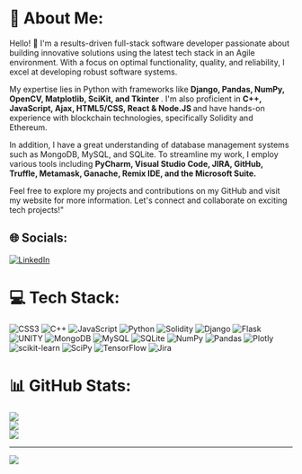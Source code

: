 # 💫 About Me:
Hello! 👋 I'm a results-driven full-stack software developer passionate about building innovative solutions using the latest tech stack in an Agile environment. With a focus on optimal functionality, quality, and reliability, I excel at developing robust software systems.

My expertise lies in Python with frameworks like <b> Django, Pandas, NumPy, OpenCV, Matplotlib, SciKit, and Tkinter </b>. I'm also proficient in <b> C++, JavaScript, Ajax, HTML5/CSS, React & Node.JS  </b> and have hands-on experience with blockchain technologies, specifically Solidity and Ethereum.

In addition, I have a great understanding of database management systems such as MongoDB, MySQL, and SQLite. To streamline my work, I employ various tools including  <b> PyCharm, Visual Studio Code, JIRA, GitHub, Truffle, Metamask, Ganache, Remix IDE, and the Microsoft Suite.</b>

Feel free to explore my projects and contributions on my GitHub and visit my website for more information. Let's connect and collaborate on exciting tech projects!"


## 🌐 Socials:
[![LinkedIn](https://img.shields.io/badge/LinkedIn-%230077B5.svg?logo=linkedin&logoColor=white)](https://linkedin.com/in/https://www.linkedin.com/in/iamkunaalgupta/) 


# 💻 Tech Stack:
![CSS3](https://img.shields.io/badge/css3-%231572B6.svg?style=for-the-badge&logo=css3&logoColor=white) ![C++](https://img.shields.io/badge/c++-%2300599C.svg?style=for-the-badge&logo=c%2B%2B&logoColor=white) ![JavaScript](https://img.shields.io/badge/javascript-%23323330.svg?style=for-the-badge&logo=javascript&logoColor=%23F7DF1E) ![Python](https://img.shields.io/badge/python-3670A0?style=for-the-badge&logo=python&logoColor=ffdd54) ![Solidity](https://img.shields.io/badge/Solidity-%23363636.svg?style=for-the-badge&logo=solidity&logoColor=white) ![Django](https://img.shields.io/badge/django-%23092E20.svg?style=for-the-badge&logo=django&logoColor=white) ![Flask](https://img.shields.io/badge/flask-%23000.svg?style=for-the-badge&logo=flask&logoColor=white) ![UNITY](https://img.shields.io/badge/Unity-%2320232a.svg?style=for-the-badge&logo=unity&logoColor=white) ![MongoDB](https://img.shields.io/badge/MongoDB-%234ea94b.svg?style=for-the-badge&logo=mongodb&logoColor=white) ![MySQL](https://img.shields.io/badge/mysql-%2300f.svg?style=for-the-badge&logo=mysql&logoColor=white) ![SQLite](https://img.shields.io/badge/sqlite-%2307405e.svg?style=for-the-badge&logo=sqlite&logoColor=white) ![NumPy](https://img.shields.io/badge/numpy-%23013243.svg?style=for-the-badge&logo=numpy&logoColor=white) ![Pandas](https://img.shields.io/badge/pandas-%23150458.svg?style=for-the-badge&logo=pandas&logoColor=white) ![Plotly](https://img.shields.io/badge/Plotly-%233F4F75.svg?style=for-the-badge&logo=plotly&logoColor=white) ![scikit-learn](https://img.shields.io/badge/scikit--learn-%23F7931E.svg?style=for-the-badge&logo=scikit-learn&logoColor=white) ![SciPy](https://img.shields.io/badge/SciPy-%230C55A5.svg?style=for-the-badge&logo=scipy&logoColor=%white) ![TensorFlow](https://img.shields.io/badge/TensorFlow-%23FF6F00.svg?style=for-the-badge&logo=TensorFlow&logoColor=white) ![Jira](https://img.shields.io/badge/jira-%230A0FFF.svg?style=for-the-badge&logo=jira&logoColor=white)
# 📊 GitHub Stats:
![](https://github-readme-stats.vercel.app/api?username=KUNAAL-GUPTA&theme=gruvbox&hide_border=false&include_all_commits=true&count_private=true)<br/>
![](https://github-readme-streak-stats.herokuapp.com/?user=KUNAAL-GUPTA&theme=gruvbox&hide_border=false)<br/>
![](https://github-readme-stats.vercel.app/api/top-langs/?username=KUNAAL-GUPTA&theme=gruvbox&hide_border=false&include_all_commits=true&count_private=true&layout=compact)

---
[![](https://visitcount.itsvg.in/api?id=KUNAAL-GUPTA&icon=0&color=0)](https://visitcount.itsvg.in)

<!-- Proudly created with GPRM ( https://gprm.itsvg.in ) -->
